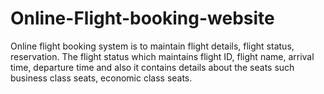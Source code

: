 # Online-Flight-booking-website
Online flight booking system is to maintain flight details, flight status, reservation. The flight status which maintains flight ID, flight name, arrival time, departure time and also it contains details about the seats such business class seats, economic class seats.
